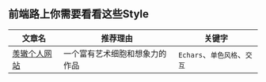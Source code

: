 
## 前端路上你需要看看这些Style
|文章名|推荐理由|关键字|
|-|-|-|
|[羡辙个人网站](https://zhangwenli.com/)|一个富有艺术细胞和想象力的作品|`Echars`、`单色风格`、`交互`|
